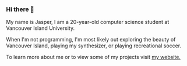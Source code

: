 ### Hi there 👋

My name is Jasper, I am a 20-year-old computer science student at Vancouver Island University.

When I'm not programming, I'm most likely out exploring the beauty of Vancouver Island, playing my synthesizer, or playing recreational soccer. 

To learn more about me or to view some of my projects visit <a href="https://jjcharlinski.ca" target="_blank">my website.</a>

